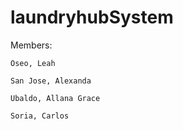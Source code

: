 # laundryhubSystem

Members:

    Oseo, Leah
    
    San Jose, Alexanda
    
    Ubaldo, Allana Grace
    
    Soria, Carlos

